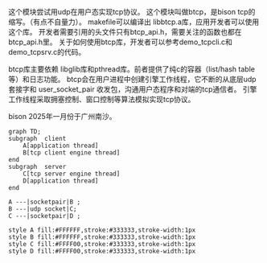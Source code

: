这个模块尝试用udp在用户态实现tcp协议。
这个模块叫做btcp，是bison tcp的缩写。（有点不自量力）。
makefile可以编译出 libbtcp.a库，应用开发者可以使用这个库。
开发者需要引用的头文件只有btcp_api.h，需要关注的函数也都在btcp_api.h里。
关于如何使用btcp库，开发者可以参考demo_tcpcli.c和demo_tcpsrv.c的代码。

btcp库主要依赖 libglib库和pthread库。前者提供了纯c的容器（list/hash table等）和日志功能。
btcp会在用户进程中创建引擎工作线程，它不断的从底层udp套接字和 user_socket_pair 收发包，沟通用户态程序和对端的tcp通信者。
引擎工作线程采取拥塞控制、窗口控制等算法模拟实现tcp协议。

bison 2025年一月份于广州南沙。

```mermaid
graph TD;
subgraph  client
    A[application thread]
    B[tcp client engine thread]
end
subgraph  server
    C[tcp server engine thread]
    D[application thread]
end

A ---|socketpair|B ;
B ---|udp socket|C;
C ---|socketpair|D ;

style A fill:#FFFFFF,stroke:#333333,stroke-width:1px 
style B fill:#FFFFFF,stroke:#333333,stroke-width:1px  
style C fill:#FFFF00,stroke:#333333,stroke-width:1px  
style D fill:#FFFF00,stroke:#333333,stroke-width:1px  
```

